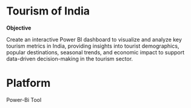 # Tourism of India

**Objective** 

Create an interactive Power BI dashboard to visualize and analyze key tourism metrics in India, providing insights into tourist demographics, popular destinations, seasonal trends, and economic impact to support data-driven decision-making in the tourism sector.

# Platform 

Power-Bi Tool

